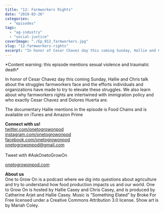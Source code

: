 ```yaml
---
title: "12: Farmworkers Rights"
date: "2019-03-26"
categories: 
  - "episodes"
tags: 
  - "ag-industry"
  - "social-justice"
coverImage: "./Ep_012_farmworkers.jpg"
slug: "12-farmworkers-rights"
excerpt: "In honor of Cesar Chavez day this coming Sunday, Hallie and Chris talk about the struggles farmworkers face and the efforts individuals and organizations have made to try to elevate these struggles. We also learn about why farmworkers rights are intertwined with immigration policy and who exactly Cesar Chavez and Dolores Huerta are."
---
```


\*Content warning: this episode mentions sexual violence and traumatic death\*

In honor of Cesar Chavez day this coming Sunday, Hallie and Chris talk about the struggles farmworkers face and the efforts individuals and organizations have made to try to elevate these struggles. We also learn about why farmworkers rights are intertwined with immigration policy and who exactly Cesar Chavez and Dolores Huerta are.

The documentary Hallie mentions in the episode is Food Chains and is available on iTunes and Amazon Prime

**Connect with us!**  
[twitter.com/onetogrowonpod](http://twitter.com/onetogrowonpod)  
[instagram.com/onetogrowonpod  
](http://instagram.com/onetogrowonpod)[facebook.com/onetogrowonpod  
](http://facebook.com/onetogrowonpod)[onetogrowonpod@gmail.com  
](mailto:onetogrowonpod@gmail.com)  
Tweet with #AskOnetoGrowOn  
  
[onetogrowonpod.com](http://onetogrowonpod.com)

**About us**  
One to Grow On is a podcast where we dig into questions about agriculture and try to understand how food production impacts us and our world. One to Grow On is hosted by Hallie Casey and Chris Casey, and is produced by Catherine Arjet and Hallie Casey. Music is “Something Elated” by Broke For Free licensed under a Creative Commons Attribution 3.0 license. Show art is by Mariah Coley.
